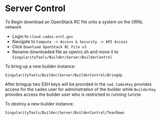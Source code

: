 # Server Control

To Begin download an OpenStack RC file onto a system on the ORNL network
* Login to `cloud.cades.ornl.gov`
* Navigate to `Compute -> Access & Security -> API Access`
* Click `Download OpenStack RC File v3`
* Rename downloaded file as openrc.sh and move it to `SingularityTools/Builder/Server/BuilderControl`

To bring up a new builder instance:
```
SingularityTools/Builder/Server/BuilderControl/BringUp
```
After bringup two SSH keys will be provided in the `cwd`. `CadesKey` provides access for the cades user for administration of the builder while `BuilderKey` provides access the builder user who is restricted to running `SafeSH`

To destroy a new builder instance:
```
SingularityTools/Builder/Server/BuilderControl/TearDown
```

